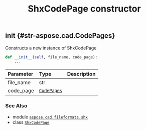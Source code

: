 ﻿---
title: ShxCodePage constructor
second_title: Aspose.CAD for Python via .NET API References
description: 
type: docs
weight: 10
url: /aspose.cad.fileformats.shx/shxcodepage/__init__/
is_root: false
---

## __init__ {#str-aspose.cad.CodePages}

Constructs a new instance of ShxCodePage



```python
def __init__(self, file_name, code_page):
    ...
```


| Parameter | Type | Description |
| :- | :- | :- |
| file_name | str |  |
| code_page | [`CodePages`](/cad/python-net/aspose.cad/codepages) |  |



### See Also
* module [`aspose.cad.fileformats.shx`](../../)
* class [`ShxCodePage`](/cad/python-net/aspose.cad.fileformats.shx/shxcodepage)
